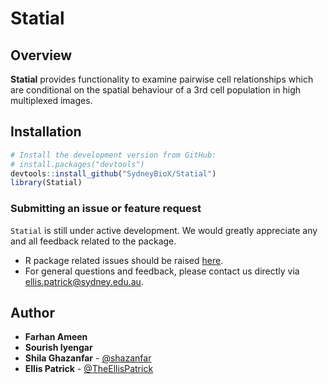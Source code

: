 Statial
======================================================

Overview
--------

**Statial** provides functionality to examine pairwise cell relationships which are conditional on the spatial behaviour of a 3rd cell population in high multiplexed images.


Installation
--------

```r
# Install the development version from GitHub:
# install.packages("devtools")
devtools::install_github("SydneyBioX/Statial")
library(Statial)
```

### Submitting an issue or feature request

`Statial` is still under active development. We would greatly appreciate any and 
all feedback related to the package.

* R package related issues should be raised [here](https://github.com/SydneyBioX/Statial/issues).
* For general questions and feedback, please contact us directly via [ellis.patrick@sydney.edu.au](mailto:ellis.patrick@sydney.edu.au).


## Author

* **Farhan Ameen**
* **Sourish Iyengar**
* **Shila Ghazanfar** - [@shazanfar](https://twitter.com/shazanfar)
* **Ellis Patrick**  - [@TheEllisPatrick](https://twitter.com/TheEllisPatrick)
